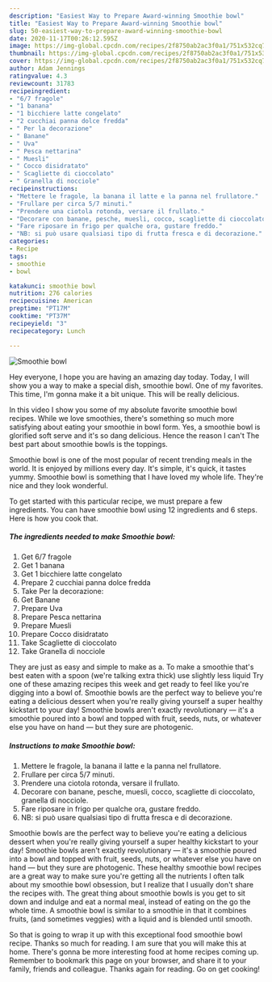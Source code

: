 ```yaml
---
description: "Easiest Way to Prepare Award-winning Smoothie bowl"
title: "Easiest Way to Prepare Award-winning Smoothie bowl"
slug: 50-easiest-way-to-prepare-award-winning-smoothie-bowl
date: 2020-11-17T00:26:12.595Z
image: https://img-global.cpcdn.com/recipes/2f8750ab2ac3f0a1/751x532cq70/smoothie-bowl-recipe-main-photo.jpg
thumbnail: https://img-global.cpcdn.com/recipes/2f8750ab2ac3f0a1/751x532cq70/smoothie-bowl-recipe-main-photo.jpg
cover: https://img-global.cpcdn.com/recipes/2f8750ab2ac3f0a1/751x532cq70/smoothie-bowl-recipe-main-photo.jpg
author: Adam Jennings
ratingvalue: 4.3
reviewcount: 31783
recipeingredient:
- "6/7 fragole"
- "1 banana"
- "1 bicchiere latte congelato"
- "2 cucchiai panna dolce fredda"
- " Per la decorazione"
- " Banane"
- " Uva"
- " Pesca nettarina"
- " Muesli"
- " Cocco disidratato"
- " Scagliette di cioccolato"
- " Granella di nocciole"
recipeinstructions:
- "Mettere le fragole, la banana il latte e la panna nel frullatore."
- "Frullare per circa 5/7 minuti."
- "Prendere una ciotola rotonda, versare il frullato."
- "Decorare con banane, pesche, muesli, cocco, scagliette di cioccolato, granella di nocciole."
- "Fare riposare in frigo per qualche ora, gustare freddo."
- "NB: si può usare qualsiasi tipo di frutta fresca e di decorazione."
categories:
- Recipe
tags:
- smoothie
- bowl

katakunci: smoothie bowl 
nutrition: 276 calories
recipecuisine: American
preptime: "PT17M"
cooktime: "PT37M"
recipeyield: "3"
recipecategory: Lunch

---
```



![Smoothie bowl](https://img-global.cpcdn.com/recipes/2f8750ab2ac3f0a1/751x532cq70/smoothie-bowl-recipe-main-photo.jpg)

Hey everyone, I hope you are having an amazing day today. Today, I will show you a way to make a special dish, smoothie bowl. One of my favorites. This time, I'm gonna make it a bit unique. This will be really delicious.

In this video I show you some of my absolute favorite smoothie bowl recipes. While we love smoothies, there&#39;s something so much more satisfying about eating your smoothie in bowl form. Yes, a smoothie bowl is glorified soft serve and it&#39;s so dang delicious. Hence the reason I can&#39;t The best part about smoothie bowls is the toppings.

Smoothie bowl is one of the most popular of recent trending meals in the world. It is enjoyed by millions every day. It's simple, it's quick, it tastes yummy. Smoothie bowl is something that I have loved my whole life. They're nice and they look wonderful.


To get started with this particular recipe, we must prepare a few ingredients. You can have smoothie bowl using 12 ingredients and 6 steps. Here is how you cook that.

<!--inarticleads1-->

##### The ingredients needed to make Smoothie bowl:

1. Get 6/7 fragole
1. Get 1 banana
1. Get 1 bicchiere latte congelato
1. Prepare 2 cucchiai panna dolce fredda
1. Take  Per la decorazione:
1. Get  Banane
1. Prepare  Uva
1. Prepare  Pesca nettarina
1. Prepare  Muesli
1. Prepare  Cocco disidratato
1. Take  Scagliette di cioccolato
1. Take  Granella di nocciole


They are just as easy and simple to make as a. To make a smoothie that&#39;s best eaten with a spoon (we&#39;re talking extra thick) use slightly less liquid Try one of these amazing recipes this week and get ready to feel like you&#39;re digging into a bowl of. Smoothie bowls are the perfect way to believe you&#39;re eating a delicious dessert when you&#39;re really giving yourself a super healthy kickstart to your day! Smoothie bowls aren&#39;t exactly revolutionary — it&#39;s a smoothie poured into a bowl and topped with fruit, seeds, nuts, or whatever else you have on hand — but they sure are photogenic. 

<!--inarticleads2-->

##### Instructions to make Smoothie bowl:

1. Mettere le fragole, la banana il latte e la panna nel frullatore.
1. Frullare per circa 5/7 minuti.
1. Prendere una ciotola rotonda, versare il frullato.
1. Decorare con banane, pesche, muesli, cocco, scagliette di cioccolato, granella di nocciole.
1. Fare riposare in frigo per qualche ora, gustare freddo.
1. NB: si può usare qualsiasi tipo di frutta fresca e di decorazione.


Smoothie bowls are the perfect way to believe you&#39;re eating a delicious dessert when you&#39;re really giving yourself a super healthy kickstart to your day! Smoothie bowls aren&#39;t exactly revolutionary — it&#39;s a smoothie poured into a bowl and topped with fruit, seeds, nuts, or whatever else you have on hand — but they sure are photogenic. These healthy smoothie bowl recipes are a great way to make sure you&#39;re getting all the nutrients I often talk about my smoothie bowl obsession, but I realize that I usually don&#39;t share the recipes with. The great thing about smoothie bowls is you get to sit down and indulge and eat a normal meal, instead of eating on the go the whole time. A smoothie bowl is similar to a smoothie in that it combines fruits, (and sometimes veggies) with a liquid and is blended until smooth. 

So that is going to wrap it up with this exceptional food smoothie bowl recipe. Thanks so much for reading. I am sure that you will make this at home. There's gonna be more interesting food at home recipes coming up. Remember to bookmark this page on your browser, and share it to your family, friends and colleague. Thanks again for reading. Go on get cooking!
